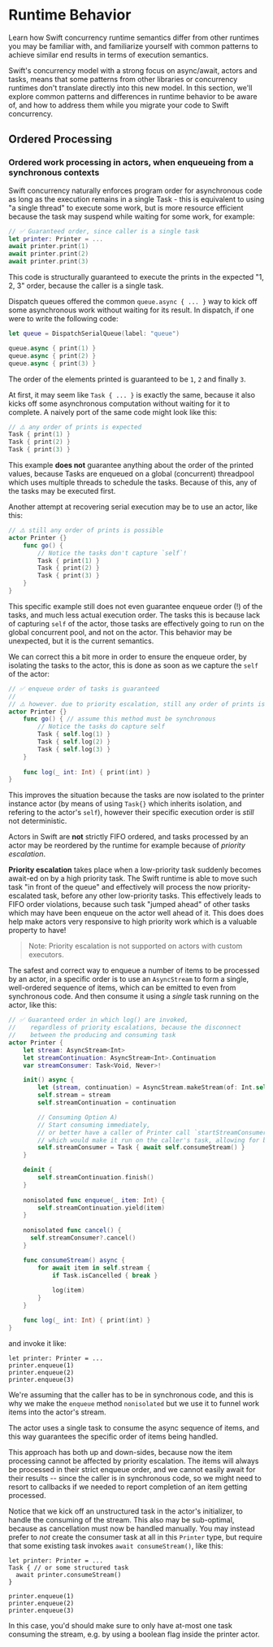 # Runtime Behavior


Learn how Swift concurrency runtime semantics differ from other runtimes you may 
be familiar with, and familiarize yourself with common patterns to achieve 
similar end results in terms of execution semantics.

Swift's concurrency model with a strong focus on async/await, actors and tasks,
means that some patterns from other libraries or concurrency runtimes don't 
translate directly into this new model. In this section, we'll explore common 
patterns and differences in runtime behavior to be aware of, and how to address 
them while you migrate your code to Swift concurrency.

## Ordered Processing

### Ordered work processing in actors, when enqueueing from a synchronous contexts

Swift concurrency naturally enforces program order for asynchronous code as long
as the execution remains in a single Task - this is equivalent to using "a single
thread" to execute some work, but is more resource efficient because the task may
suspend while waiting for some work, for example:

```swift
// ✅ Guaranteed order, since caller is a single task
let printer: Printer = ...
await printer.print(1)
await printer.print(2)
await printer.print(3)
```

This code is structurally guaranteed to execute the prints in the expected "1, 2, 3"
order, because the caller is a single task.

Dispatch queues offered the common `queue.async { ... }` way to kick off some
asynchronous work without waiting for its result. In dispatch, if one were to
write the following code:

```swift
let queue = DispatchSerialQueue(label: "queue")

queue.async { print(1) }
queue.async { print(2) }
queue.async { print(3) }
```

The order of the elements printed is guaranteed to be `1`, `2` and finally `3`.

At first, it may seem like `Task { ... }` is exactly the same, because it also
kicks off some asynchronous computation without waiting for it to complete.
A naively port of the same code might look like this:

```swift
// ⚠️ any order of prints is expected
Task { print(1) }
Task { print(2) }
Task { print(3) }
```

This example **does not** guarantee anything about the order of the printed values,
because Tasks are enqueued on a global (concurrent) threadpool which uses multiple
threads to schedule the tasks. Because of this, any of the tasks may be executed first.

Another attempt at recovering serial execution may be to use an actor, like this:

```swift
// ⚠️ still any order of prints is possible
actor Printer {}
    func go() {
        // Notice the tasks don't capture `self`!
        Task { print(1) }
        Task { print(2) }
        Task { print(3) }
    }
}
```

This specific example still does not even guarantee enqueue order (!) of the tasks,
and much less actual execution order. The tasks this is because lack of capturing
`self` of the actor, those tasks are effectively going to run on the global concurrent
pool, and not on the actor. This behavior may be unexpected, but it is the current semantics.

We can correct this a bit more in order to ensure the enqueue order, by isolating
the tasks to the actor, this is done as soon as we capture the `self` of the actor:

```swift
// ✅ enqueue order of tasks is guaranteed
// 
// ⚠️ however. due to priority escalation, still any order of prints is possible (!) 
actor Printer {}
    func go() { // assume this method must be synchronous
        // Notice the tasks do capture self
        Task { self.log(1) }
        Task { self.log(2) }
        Task { self.log(3) }
    }
    
    func log(_ int: Int) { print(int) }
}
```

This improves the situation because the tasks are now isolated to the printer
instance actor (by means of using `Task{}` which inherits isolation, and refering
to the actor's `self`), however their specific execution order is _still_ not deterministic.

Actors in Swift are **not** strictly FIFO ordered, and tasks
processed by an actor may be reordered by the runtime for example because
of _priority escalation_.

**Priority escalation** takes place when a low-priority task suddenly becomes
await-ed on by a high priority task. The Swift runtime is able to move such
task "in front of the queue" and effectively will process the now priority-escalated
task, before any other low-priority tasks. This effectively leads to FIFO order
violations, because such task "jumped ahead" of other tasks which may have been
enqueue on the actor well ahead of it. This does does help make actors very
responsive to high priority work which is a valuable property to have!

> Note: Priority escalation is not supported on actors with custom executors.

The safest and correct way to enqueue a number of items to be processed by an actor,
in a specific order is to use an `AsyncStream` to form a single, well-ordered
sequence of items, which can be emitted to even from synchronous code.
And then consume it using a _single_ task running on the actor, like this:

```swift
// ✅ Guaranteed order in which log() are invoked,
//    regardless of priority escalations, because the disconnect 
//    between the producing and consuming task
actor Printer {
    let stream: AsyncStream<Int>
    let streamContinuation: AsyncStream<Int>.Continuation
    var streamConsumer: Task<Void, Never>!

    init() async {
        let (stream, continuation) = AsyncStream.makeStream(of: Int.self)
        self.stream = stream
        self.streamContinuation = continuation

        // Consuming Option A)
        // Start consuming immediately, 
        // or better have a caller of Printer call `startStreamConsumer()`
        // which would make it run on the caller's task, allowing for better use of structured concurrency.
        self.streamConsumer = Task { await self.consumeStream() }
    }

    deinit {
        self.streamContinuation.finish()
    }
  
    nonisolated func enqueue(_ item: Int) {
        self.streamContinuation.yield(item)
    }
  
    nonisolated func cancel() { 
      self.streamConsumer?.cancel()
    }

    func consumeStream() async {
        for await item in self.stream {
            if Task.isCancelled { break }
          
            log(item)
        }
    }

    func log(_ int: Int) { print(int) }
}
```

and invoke it like:

```
let printer: Printer = ... 
printer.enqueue(1)
printer.enqueue(2)
printer.enqueue(3)
```

We're assuming that the caller has to be in synchronous code, and this is why we make the `enqueue`
method `nonisolated` but we use it to funnel work items into the actor's stream.

The actor uses a single task to consume the async sequence of items, and this way guarantees
the specific order of items being handled.

This approach has both up and down-sides, because now the item processing cannot be affected by
priority escalation. The items will always be processed in their strict enqueue order,
and we cannot easily await for their results -- since the caller is in synchronous code,
so we might need to resort to callbacks if we needed to report completion of an item
getting processed.

Notice that we kick off an unstructured task in the actor's initializer, to handle the
consuming of the stream. This also may be sub-optimal, because as cancellation must
now be handled manually. You may instead prefer to _not_ create the consumer task
at all in this `Printer` type, but require that some existing task invokes `await consumeStream()`, like this:

```
let printer: Printer = ...
Task { // or some structured task
  await printer.consumeStream() 
}
 
printer.enqueue(1)
printer.enqueue(2)
printer.enqueue(3)
```

In this case, you'd should make sure to only have at-most one task consuming the stream,
e.g. by using a boolean flag inside the printer actor.